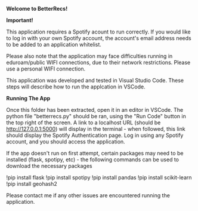 **Welcome to BetterRecs!**

**Important!** 

This application requires a Spotify acount to run correctly.
If you would like to log in with your own Spotify account, the account's email address needs to be added to 
an application whitelist.

Please also note that the application may face difficulties running in eduroam/public WIFI connections,
due to their network restrictions. Please use a personal WIFI connection.

This application was developed and tested in Visual Studio Code. These steps will describe how to run
the applcation in VSCode.

**Running The App**

Once this folder has been extracted, open it in an editor in VSCode. The python file "betterrecs.py" 
should be ran, using the "Run Code" button in the top right of the screen. A link to a localhost URL (should be http://127.0.0.1:5000)
will display in the terminal - when followed, this link should display the Spotify Authentication page.
Log in using any Spotify account, and you should access the application.

If the app doesn't run on first attempt, certain packages may need to be installed
(flask, spotipy, etc) - the following commands can be used to download the necessary packages

!pip install flask
!pip install spotipy
!pip install pandas
!pip install scikit-learn
!pip install geohash2

Please contact me if any other issues are encountered running the application.

